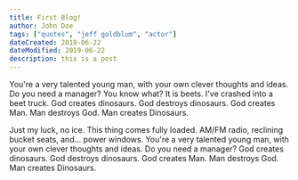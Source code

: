 ```yaml
---
title: First Blog!
author: John Doe
tags: ["quotes", "jeff goldblum", "actor"]
dateCreated: 2019-06-22
dateModified: 2019-06-22
description: this is a post
---
```

You're a very talented young man, with your own clever thoughts and ideas. Do you need a manager? You know what? It is beets. I've crashed into a beet truck. God creates dinosaurs. God destroys dinosaurs. God creates Man. Man destroys God. Man creates Dinosaurs.

Just my luck, no ice. This thing comes fully loaded. AM/FM radio, reclining bucket seats, and... power windows. You're a very talented young man, with your own clever thoughts and ideas. Do you need a manager? God creates dinosaurs. God destroys dinosaurs. God creates Man. Man destroys God. Man creates Dinosaurs.